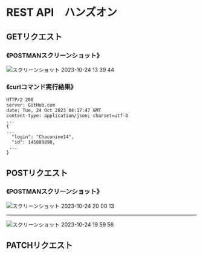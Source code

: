 # REST API　ハンズオン

## GETリクエスト
### 《POSTMANスクリーンショット》
![スクリーンショット 2023-10-24 13 39 44](https://github.com/Chaconine14/rest-api-handson/assets/145889898/dfb1d45a-a5f8-414f-8708-0398bd1b8d8f)

### 《curlコマンド実行結果》
```
HTTP/2 200 
server: GitHub.com
date: Tue, 24 Oct 2023 04:17:47 GMT
content-type: application/json; charset=utf-8
...
{
...
  "login": "Chaconine14",
  "id": 145889898,
 ...
}
```

## POSTリクエスト

### 《POSTMANスクリーンショット》
![スクリーンショット 2023-10-24 20 00 13](https://github.com/Chaconine14/rest-api-handson/assets/145889898/d1bc537d-a27b-42c2-86b9-8598a74d7e53)
________
![スクリーンショット 2023-10-24 19 59 56](https://github.com/Chaconine14/rest-api-handson/assets/145889898/b831cbd9-a275-40b7-8581-877c149a3a11)


## PATCHリクエスト
